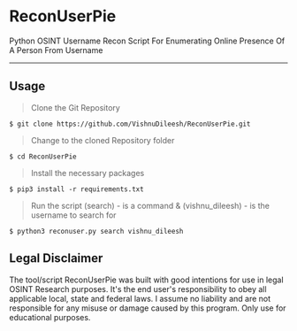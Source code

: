 # ReconUserPie
Python OSINT Username Recon Script For Enumerating Online Presence Of A Person From Username


---
## Usage

> Clone the Git Repository

`$ git clone https://github.com/VishnuDileesh/ReconUserPie.git`

> Change to the cloned Repository folder

`$ cd ReconUserPie`

> Install the necessary packages

`$ pip3 install -r requirements.txt`

> Run the script (search) - is a command & (vishnu_dileesh) - is the username to search for

`$ python3 reconuser.py search vishnu_dileesh`


## Legal Disclaimer

The tool/script ReconUserPie was built with good intentions for use in legal OSINT Research purposes. It's the end user's responsibility to obey all applicable local, state and federal laws. I assume no liability and are not responsible for any misuse or damage caused by this program. Only use for educational purposes.
